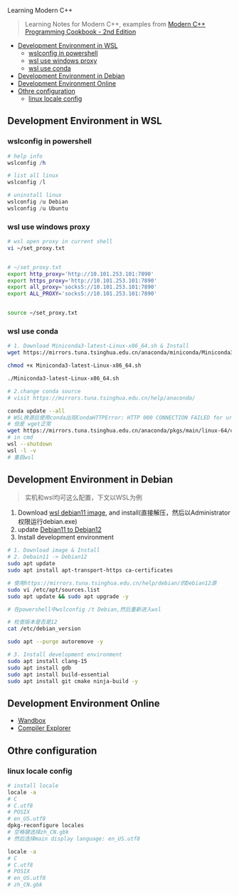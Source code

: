  Learning Modern C++

>  Learning Notes for Modern C++, examples from [Modern C++ Programming Cookbook - 2nd Edition](https://github.com/PacktPublishing/Modern-CPP-Programming-Cookbook-Second-Edition)

- [Development Environment in WSL](#development-environment-in-wsl)
  - [wslconfig in powershell](#wslconfig-in-powershell)
  - [wsl use windows proxy](#wsl-use-windows-proxy)
  - [wsl use conda](#wsl-use-conda)
- [Development Environment in Debian](#development-environment-in-debian)
- [Development Environment Online](#development-environment-online)
- [Othre configuration](#othre-configuration)
  - [linux locale config](#linux-locale-config)

## Development Environment in WSL

### wslconfig in powershell

```powershell
# help info
wslconfig /h

# list all linux
wslconfig /l

# uninstall linux
wslconfig /u Debian
wslconfig /u Ubuntu
```

### wsl use windows proxy

```bash
# wsl open proxy in current shell
vi ~/set_proxy.txt


# ~/set_proxy.txt
export http_proxy='http://10.101.253.101:7890'
export https_proxy='http://10.101.253.101:7890'
export all_proxy='socks5://10.101.253.101:7890'
export ALL_PROXY='socks5://10.101.253.101:7890'


source ~/set_proxy.txt
```

### wsl use conda

```bash
# 1. Download Miniconda3-latest-Linux-x86_64.sh & Install
wget https://mirrors.tuna.tsinghua.edu.cn/anaconda/miniconda/Miniconda3-latest-Linux-x86_64.sh

chmod +x Miniconda3-latest-Linux-x86_64.sh

./Miniconda3-latest-Linux-x86_64.sh

# 2.change conda source
# visit https://mirrors.tuna.tsinghua.edu.cn/help/anaconda/

conda update --all
# WSL换源后使用conda出现CondaHTTPError: HTTP 000 CONNECTION FAILED for url <https://mirrors.tuna.tsinghua.edu.cn/anaconda/pkgs/main/linux-64/current_repodata.json>
# 但是 wget正常
wget https://mirrors.tuna.tsinghua.edu.cn/anaconda/pkgs/main/linux-64/current_repodata.json
# in cmd
wsl --shutdown
wsl -l -v
# 重启wsl
```

## Development Environment in Debian

> 实机和wsl均可这么配置，下文以WSL为例

1. Download [wsl debian11 image](https://learn.microsoft.com/en-us/windows/wsl/install-manual), and install(直接解压，然后以Administrator权限运行debian.exe)
2. update [Debian11 to Debian12](https://www.makeuseof.com/upgrade-to-debian-12-bookworm-from-debian-11/)
3. Install development environment

```bash
# 1. Download image & Install
# 2. Debain11 -> Debian12
sudo apt update
sudo apt install apt-transport-https ca-certificates

# 使用https://mirrors.tuna.tsinghua.edu.cn/help/debian/的Debian12源
sudo vi /etc/apt/sources.list
sudo apt update && sudo apt upgrade -y

# 在powershell中wslconfig /t Debian,然后重新进入wsl

# 检查版本是否是12
cat /etc/debian_version

sudo apt --purge autoremove -y

# 3. Install development environment
sudo apt install clang-15
sudo apt install gdb
sudo apt install build-essential
sudo apt install git cmake ninja-build -y
```

## Development Environment Online

- [Wandbox](https://wandbox.org/)
- [Compiler Explorer](https://godbolt.org/)

## Othre configuration

### linux locale config

```bash
# install locale
locale -a
# C
# C.utf8
# POSIX
# en_US.utf8
dpkg-reconfigure locales
# 空格键选择zh_CN.gbk
# 然后选择main display language: en_US.utf8

locale -a
# C
# C.utf8
# POSIX
# en_US.utf8
# zh_CN.gbk
```